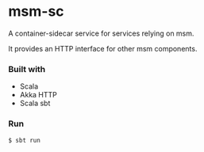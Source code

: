 # msm-sc

A container-sidecar service for services relying on msm.

It provides an HTTP interface for other msm components.

### Built with

- Scala
- Akka HTTP
- Scala sbt

### Run

    $ sbt run
